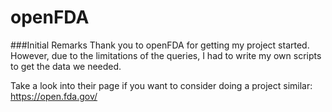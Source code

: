# openFDA

###Initial Remarks
Thank you to openFDA for getting my project started. However, due to the limitations of the queries, I had to write my own scripts to get the data we needed.

Take a look into their page if you want to consider doing a project similar: https://open.fda.gov/



